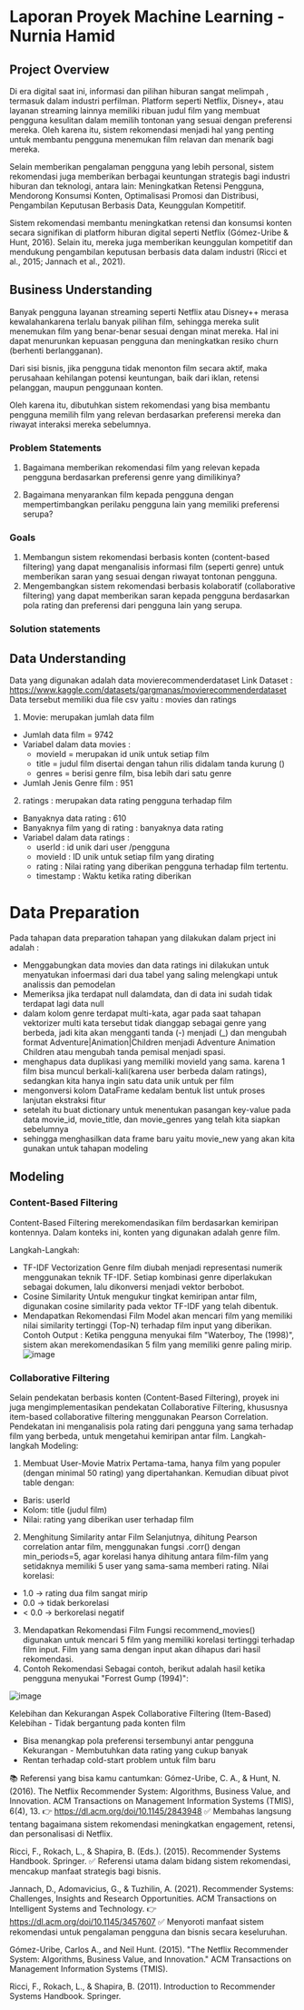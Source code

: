 # Laporan Proyek Machine Learning - Nurnia Hamid 

## Project Overview

  Di era digital saat ini, informasi dan pilihan hiburan sangat melimpah , termasuk dalam industri perfilman. Platform seperti Netflix, Disney+, atau layanan streaming lainnya memiliki ribuan judul film yang membuat pengguna kesulitan dalam memilih tontonan yang sesuai dengan preferensi mereka. Oleh karena itu, sistem rekomendasi menjadi hal yang penting untuk membantu pengguna menemukan film relavan dan menarik bagi mereka. 
  
  Selain memberikan pengalaman pengguna yang lebih personal, sistem rekomendasi juga memberikan berbagai keuntungan strategis bagi industri hiburan dan teknologi, antara lain: Meningkatkan Retensi Pengguna, Mendorong Konsumsi Konten, Optimalisasi Promosi dan Distribusi, Pengambilan Keputusan Berbasis Data, Keunggulan Kompetitif. 
  
  Sistem rekomendasi membantu meningkatkan retensi dan konsumsi konten secara signifikan di platform hiburan digital seperti Netflix (Gómez-Uribe & Hunt, 2016). Selain itu, mereka juga memberikan keunggulan kompetitif dan mendukung pengambilan keputusan berbasis data dalam industri (Ricci et al., 2015; Jannach et al., 2021).


## Business Understanding
Banyak pengguna layanan streaming seperti Netflix atau Disney++ merasa kewalahankarena terlalu banyak pilihan film, sehingga mereka sulit menemukan film yang benar-benar sesuai dengan minat mereka. Hal ini dapat menurunkan kepuasan pengguna dan meningkatkan resiko churn (berhenti berlangganan).

Dari sisi bisnis, jika pengguna tidak menonton film secara aktif, maka perusahaan kehilangan potensi keuntungan, baik dari iklan, retensi pelanggan, maupun penggunaan konten.

Oleh karena itu, dibutuhkan sistem rekomendasi yang bisa membantu pengguna memilih film yang relevan berdasarkan preferensi mereka dan riwayat interaksi mereka sebelumnya.

### Problem Statements 
1. Bagaimana memberikan rekomendasi film yang relevan kepada pengguna berdasarkan preferensi genre yang dimilikinya?

2. Bagaimana menyarankan film kepada pengguna dengan mempertimbangkan perilaku pengguna lain yang memiliki preferensi serupa?

### Goals 
1. Membangun sistem rekomendasi berbasis konten (content-based filtering) yang dapat menganalisis informasi film (seperti genre) untuk memberikan saran yang sesuai dengan riwayat tontonan pengguna.
2. Mengembangkan sistem rekomendasi berbasis kolaboratif (collaborative filtering) yang dapat memberikan saran kepada pengguna berdasarkan pola rating dan preferensi dari pengguna lain yang serupa.

### Solution statements

## Data Understanding
Data yang digunakan adalah data movierecommenderdataset 
Link Dataset : https://www.kaggle.com/datasets/gargmanas/movierecommenderdataset
Data tersebut memiliki dua file csv yaitu : movies dan ratings
1. Movie: merupakan jumlah data film 
- Jumlah data film = 9742
- Variabel dalam data movies :
  - movieId = merupakan id unik untuk setiap film
  - title = judul film disertai dengan tahun rilis didalam tanda kurung ()
  - genres = berisi genre film, bisa lebih dari satu genre
- Jumlah Jenis Genre film :  951
 
2. ratings : merupakan data rating pengguna terhadap film
- Banyaknya data rating :  610
- Banyaknya film yang di rating :  banyaknya data rating
- Variabel dalam data ratings :
  - userId : id unik dari user /pengguna
  - movieId : ID unik untuk setiap film yang dirating
  - rating : Nilai rating yang diberikan pengguna terhadap film tertentu.
  - timestamp : Waktu ketika rating diberikan

# Data Preparation 

Pada tahapan data preparation tahapan yang dilakukan dalam prject ini adalah :
- Menggabungkan data movies dan data ratings ini dilakukan untuk menyatukan infoermasi dari dua tabel yang saling melengkapi untuk analissis dan pemodelan
- Memeriksa jika terdapat null dalamdata, dan di data ini sudah tidak terdapat lagi data null
- dalam kolom genre terdapat multi-kata, agar pada saat tahapan vektorizer multi kata tersebut tidak dianggap sebagai genre yang berbeda, jadi kita akan mengganti tanda (-) menjadi (_) dan mengubah format Adventure|Animation|Children menjadi Adventure Animation Children atau mengubah tanda pemisal menjadi spasi.
- menghapus data duplikasi yang memiliki movieId yang sama. karena 1 film bisa muncul berkali-kali(karena user berbeda dalam ratings), sedangkan kita hanya ingin satu data unik untuk per film
- mengonversi kolom DataFrame kedalam bentuk list untuk proses lanjutan ekstraksi fitur
- setelah itu buat dictionary untuk menentukan pasangan key-value pada data movie_id, movie_title, dan movie_genres yang telah kita siapkan sebelumnya
- sehingga menghasilkan data frame baru yaitu movie_new yang akan kita gunakan untuk tahapan modeling

## Modeling 

### Content-Based Filtering
Content-Based Filtering merekomendasikan film berdasarkan kemiripan kontennya. Dalam konteks ini, konten yang digunakan adalah genre film.

Langkah-Langkah:
- TF-IDF Vectorization
Genre film diubah menjadi representasi numerik menggunakan teknik TF-IDF. Setiap kombinasi genre diperlakukan sebagai dokumen, lalu dikonversi menjadi vektor berbobot.
- Cosine Similarity
Untuk mengukur tingkat kemiripan antar film, digunakan cosine similarity pada vektor TF-IDF yang telah dibentuk.
- Mendapatkan Rekomendasi Film
Model akan mencari film yang memiliki nilai similarity tertinggi (Top-N) terhadap film input yang diberikan.
Contoh Output : Ketika pengguna menyukai film "Waterboy, The (1998)", sistem akan merekomendasikan 5 film yang memiliki genre paling mirip.
![image](https://github.com/user-attachments/assets/99f4b052-485f-48a9-85fa-354e22f303b7)

### Collaborative Filtering 

Selain pendekatan berbasis konten (Content-Based Filtering), proyek ini juga mengimplementasikan pendekatan Collaborative Filtering, khususnya item-based collaborative filtering menggunakan Pearson Correlation. Pendekatan ini menganalisis pola rating dari pengguna yang sama terhadap film yang berbeda, untuk mengetahui kemiripan antar film.
Langkah-langkah Modeling:
1. Membuat User-Movie Matrix
Pertama-tama, hanya film yang populer (dengan minimal 50 rating) yang dipertahankan. Kemudian dibuat pivot table dengan:
- Baris: userId
- Kolom: title (judul film)
- Nilai: rating yang diberikan user terhadap film
2. Menghitung Similarity antar Film
Selanjutnya, dihitung Pearson correlation antar film, menggunakan fungsi .corr() dengan min_periods=5, agar korelasi hanya dihitung antara film-film yang setidaknya memiliki 5 user yang sama-sama memberi rating.
Nilai korelasi:
- 1.0 → rating dua film sangat mirip
- 0.0 → tidak berkorelasi
- < 0.0 → berkorelasi negatif
3. Mendapatkan Rekomendasi Film
Fungsi recommend_movies() digunakan untuk mencari 5 film yang memiliki korelasi tertinggi terhadap film input. Film yang sama dengan input akan dihapus dari hasil rekomendasi.
4. Contoh Rekomendasi
Sebagai contoh, berikut adalah hasil ketika pengguna menyukai "Forrest Gump (1994)":

![image](https://github.com/user-attachments/assets/fc98a3c4-ac5c-4032-9af1-2acb093b66ec)

Kelebihan dan Kekurangan
Aspek	Collaborative Filtering (Item-Based)
Kelebihan	- Tidak bergantung pada konten film
- Bisa menangkap pola preferensi tersembunyi antar pengguna
Kekurangan	- Membutuhkan data rating yang cukup banyak
- Rentan terhadap cold-start problem untuk film baru
















































































































































































📚 Referensi yang bisa kamu cantumkan:
Gómez-Uribe, C. A., & Hunt, N. (2016).
The Netflix Recommender System: Algorithms, Business Value, and Innovation.
ACM Transactions on Management Information Systems (TMIS), 6(4), 13.
👉 https://dl.acm.org/doi/10.1145/2843948
✅ Membahas langsung tentang bagaimana sistem rekomendasi meningkatkan engagement, retensi, dan personalisasi di Netflix.

Ricci, F., Rokach, L., & Shapira, B. (Eds.). (2015).
Recommender Systems Handbook.
Springer.
✅ Referensi utama dalam bidang sistem rekomendasi, mencakup manfaat strategis bagi bisnis.

Jannach, D., Adomavicius, G., & Tuzhilin, A. (2021).
Recommender Systems: Challenges, Insights and Research Opportunities.
ACM Transactions on Intelligent Systems and Technology.
👉 https://dl.acm.org/doi/10.1145/3457607
✅ Menyoroti manfaat sistem rekomendasi untuk pengalaman pengguna dan bisnis secara keseluruhan.


Gómez-Uribe, Carlos A., and Neil Hunt. (2015). "The Netflix Recommender System: Algorithms, Business Value, and Innovation." ACM Transactions on Management Information Systems (TMIS).

Ricci, F., Rokach, L., & Shapira, B. (2011). Introduction to Recommender Systems Handbook. Springer.

